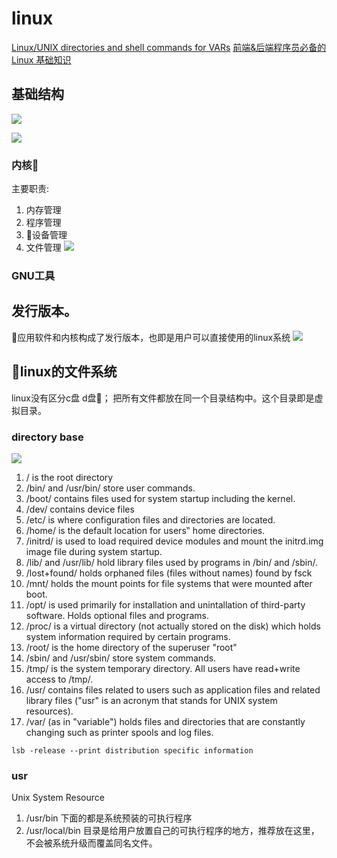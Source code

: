 

# linux

[Linux/UNIX directories and shell commands for VARs](https://searchitchannel.techtarget.com/feature/Linux-UNIX-directories-and-shell-commands-for-VARs)
[前端&后端程序员必备的 Linux 基础知识](https://juejin.im/post/5b3b19856fb9a04fa42f8c71)


## 基础结构

![](http://ww1.sinaimg.cn/large/006dizvAly1g0glibj0xzj30a30870t4.jpg)

![](https://i1.wp.com/blog4jimmy.com/wp-content/uploads/2017/12/mmap2.png)


### 内核

主要职责:
1. 内存管理
2. 程序管理
3. 设备管理
4. 文件管理
![](http://ww1.sinaimg.cn/large/006dizvAly1g0glzt8qrpj30m60ew411.jpg)


### GNU工具


## 发行版本。
应用软件和内核构成了发行版本，也即是用户可以直接使用的linux系统
![](https://user-gold-cdn.xitu.io/2018/7/3/1645efa7048fd018?imageView2/0/w/1280/h/960/format/webp/ignore-error/1)



## linux的文件系统
linux没有区分c盘 d盘；
把所有文件都放在同一个目录结构中。这个目录即是虚拟目录。


### directory base

![](http://www.debianadmin.com/images/ldr.png)

1. / is the root directory
2. /bin/ and /usr/bin/ store user commands.
3. /boot/ contains files used for system startup including the kernel.
4. /dev/ contains device files
5. /etc/ is where configuration files and directories are located.
6. /home/ is the default location for users‟ home directories.
7. /initrd/ is used to load required device modules and mount the initrd.img image file during system startup.
8. /lib/ and /usr/lib/ hold library files used by programs in /bin/ and /sbin/.
9. /lost+found/ holds orphaned files (files without names) found by fsck
10. /mnt/ holds the mount points for file systems that were mounted after boot.
11. /opt/ is used primarily for installation and unintallation of third-party software. Holds optional files and programs.
12. /proc/ is a virtual directory (not actually stored on the disk) which holds system information required by certain programs.
13. /root/ is the home directory of the superuser "root"
14. /sbin/ and /usr/sbin/ store system commands.
15. /tmp/ is the system temporary directory. All users have read+write access to /tmp/.
16. /usr/ contains files related to users such as application files and related library files ("usr" is an acronym that stands for UNIX system resources).
17. /var/ (as in "variable") holds files and directories that are constantly changing such as printer spools and log files.

`lsb -release --print distribution specific information`

### usr

Unix System Resource

1. /usr/bin 下面的都是系统预装的可执行程序
2. /usr/local/bin 目录是给用户放置自己的可执行程序的地方，推荐放在这里，不会被系统升级而覆盖同名文件。



